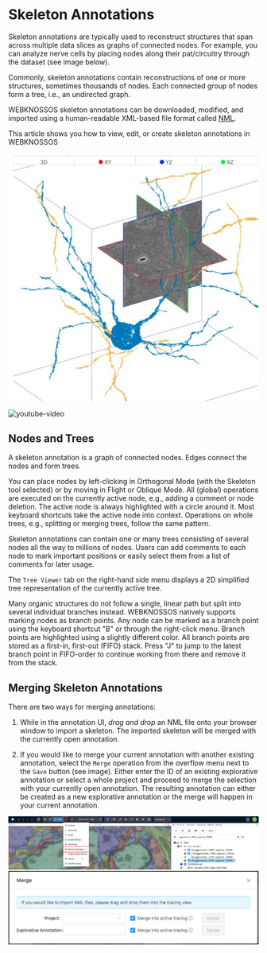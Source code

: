 # Skeleton Annotations

Skeleton annotations are typically used to reconstruct structures that span across multiple data slices as graphs of connected nodes.
For example, you can analyze nerve cells by placing nodes along their pat/circuitry through the dataset (see image below).

Commonly, skeleton annotations contain reconstructions of one or more structures, sometimes thousands of nodes.
Each connected group of nodes form a tree, i.e., an undirected graph.

WEBKNOSSOS skeleton annotations can be downloaded, modified, and imported using a human-readable XML-based file format called [NML](../data_formats.md#nml).

This article shows you how to view, edit, or create skeleton annotations in WEBKNOSSOS

![An example of a complex WEBKNOSSOS skeleton annotation](../images/tracing_ui_skeletontracing.jpeg)


![youtube-video](https://www.youtube.com/embed/iw2C7XB6wP4?start=306)



## Nodes and Trees

A skeleton annotation is a graph of connected nodes.
Edges connect the nodes and form trees.

You can place nodes by left-clicking in Orthogonal Mode (with the Skeleton tool selected) or by moving in Flight or Oblique Mode.
All (global) operations are executed on the currently active node, e.g., adding a comment or node deletion.
The active node is always highlighted with a circle around it.
Most keyboard shortcuts take the active node into context.
Operations on whole trees, e.g., splitting or merging trees, follow the same pattern.

Skeleton annotations can contain one or many trees consisting of several nodes all the way to millions of nodes.
Users can add comments to each node to mark important positions or easily select them from a list of comments for later usage.

The `Tree Viewer` tab on the right-hand side menu displays a 2D simplified tree representation of the currently active tree.

Many organic structures do not follow a single, linear path but split into several individual branches instead.
WEBKNOSSOS natively supports marking nodes as branch points.
Any node can be marked as a branch point using the keyboard shortcut "B" or through the right-click menu.
Branch points are highlighted using a slightly different color.
All branch points are stored as a first-in, first-out (FIFO) stack. Press "J" to jump to the latest branch point in FIFO-order to continue working from there and remove it from the stack.






## Merging Skeleton Annotations

There are two ways for merging annotations:

1. While in the annotation UI, _drag and drop_ an NML file onto your browser window to import a skeleton. The imported skeleton will be merged with the currently open annotation.

2. If you would like to merge your current annotation with another existing annotation, select the `Merge` operation from the overflow menu next to the `Save` button (see image). Either enter the ID of an existing explorative annotation or select a whole project and proceed to merge the selection with your currently open annotation. The resulting annotation can either be created as a new explorative annotation or the merge will happen in your current annotation.

![1. Select the Merge operation from the menu](../images/tracing_ui_merge_1.jpeg)
![2. Merging can be done with the whole WEBKNOSSOS project or using the ID of an existing explorative annotation](../images/tracing_ui_merge_2.jpeg)
